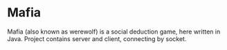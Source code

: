 # Mafia
Mafia (also known as werewolf) is a social deduction game, here written in Java.
Project contains server and client, connecting by socket.
